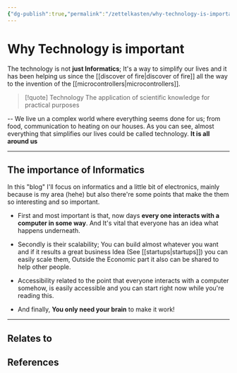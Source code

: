 ```yaml
---
{"dg-publish":true,"permalink":"/zettelkasten/why-technology-is-important/","title":"Why Technology is important","tags":["status/todo","core/tech"],"created":"2023-10-10T15:38:08.385+01:00"}
---
```



# Why Technology is important


The technology is not **just Informatics**; It's a way to simplify our lives and  it has been helping us since the [[discover of fire\|discover of fire]] all the way to the invention of the [[microcontrollers\|microcontrollers]].   

> [!quote] Technology
>  The application of scientific knowledge for practical purposes

--
We live un a complex world where everything seems done for us; from food, communication to heating on our houses. As you can see, almost everything that simplifies our lives could be called technology. **It is all around us** 

---


## The importance of Informatics


In this "blog" I'll focus on informatics and a little bit of electronics, mainly because is my area (hehe) but also there're some points that make the them so interesting and so important.

- First and most important is that, now days **every one interacts with a computer in some way**.  And It's vital that everyone has an idea what happens underneath. 

- Secondly is their scalability; You can build almost whatever you want and if it results a great business Idea (See [[startups\|startups]]) you can easily scale them, Outside the Economic part it also can be shared to help other people.

- Accessibility related to the point that everyone interacts with a computer somehow, is easily accessible and you can start right now while you're reading this. 

- And finally, **You only need your brain** to make it work!

---



## Relates to
## References
